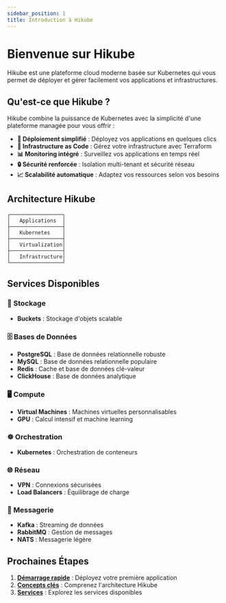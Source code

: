 ```yaml
---
sidebar_position: 1
title: Introduction à Hikube
---
```


# Bienvenue sur Hikube

Hikube est une plateforme cloud moderne basée sur Kubernetes qui vous permet de déployer et gérer facilement vos applications et infrastructures.

## Qu'est-ce que Hikube ?

Hikube combine la puissance de Kubernetes avec la simplicité d'une plateforme managée pour vous offrir :

- **🚀 Déploiement simplifié** : Déployez vos applications en quelques clics
- **🔧 Infrastructure as Code** : Gérez votre infrastructure avec Terraform
- **📊 Monitoring intégré** : Surveillez vos applications en temps réel
- **🔒 Sécurité renforcée** : Isolation multi-tenant et sécurité réseau
- **📈 Scalabilité automatique** : Adaptez vos ressources selon vos besoins

## Architecture Hikube

```
┌─────────────────┐
│   Applications  │
├─────────────────┤
│   Kubernetes    │
├─────────────────┤
│   Virtualization│
├─────────────────┤
│   Infrastructure│
└─────────────────┘
```

## Services Disponibles

### 💾 Stockage
- **Buckets** : Stockage d'objets scalable

### 🗄️ Bases de Données
- **PostgreSQL** : Base de données relationnelle robuste
- **MySQL** : Base de données relationnelle populaire
- **Redis** : Cache et base de données clé-valeur
- **ClickHouse** : Base de données analytique

### 🖥️ Compute
- **Virtual Machines** : Machines virtuelles personnalisables
- **GPU** : Calcul intensif et machine learning

### ☸️ Orchestration
- **Kubernetes** : Orchestration de conteneurs

### 🌐 Réseau
- **VPN** : Connexions sécurisées
- **Load Balancers** : Équilibrage de charge

### 📨 Messagerie
- **Kafka** : Streaming de données
- **RabbitMQ** : Gestion de messages
- **NATS** : Messagerie légère

## Prochaines Étapes

1. **[Démarrage rapide](quick-start.md)** : Déployez votre première application
2. **[Concepts clés](concepts.md)** : Comprenez l'architecture Hikube
3. **[Services](services/)** : Explorez les services disponibles 